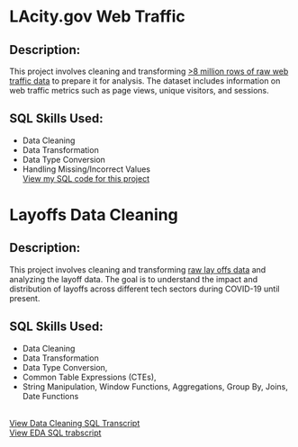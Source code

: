 #  LAcity.gov Web Traffic
## Description: 
This project involves cleaning and transforming [>8 million rows of raw web traffic data](https://www.kaggle.com/datasets/cityofLA/lacity.org-website-traffic/data) to prepare it for analysis. The dataset includes information on web traffic metrics such as page views, unique visitors, and sessions.
## SQL Skills Used:
- Data Cleaning
- Data Transformation
- Data Type Conversion
- Handling Missing/Incorrect Values
<br/>[View my SQL code for this project](https://github.com/LanBuiNNgoc/SQL--Projects/blob/main/SQL%20code%20LAV%20Project)

#  Layoffs Data Cleaning
## Description: 
This project involves cleaning and transforming [raw lay offs data](https://github.com/LanBuiNNgoc/SQL--Projects/blob/main/layoffs.csv) and analyzing the layoff data. The goal is to understand the impact and distribution of layoffs across different tech sectors during COVID-19 until present.
## SQL Skills Used: 
- Data Cleaning
-  Data Transformation
-  Data Type Conversion,
-  Common Table Expressions (CTEs),
-  String Manipulation, Window Functions, Aggregations, Group By, Joins, Date Functions

<br/> [View Data Cleaning SQL Transcript](https://github.com/LanBuiNNgoc/SQL--Projects/blob/main/layoffs_dataCleaningProject.sql)
<br/> [View EDA SQL trabscript](https://github.com/LanBuiNNgoc/SQL--Projects/blob/main/layoffs_ExploratoryDataAnalysis.sql)

